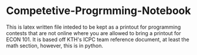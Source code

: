 # Competetive-Progrmming-Notebook
This is latex written file inteded to be kept as a printout for programming contests that are not online where you are allowed to bring a printout for ECON 101. It is based off KTH's ICPC team reference document, at least the math section, however, this is in python. 
